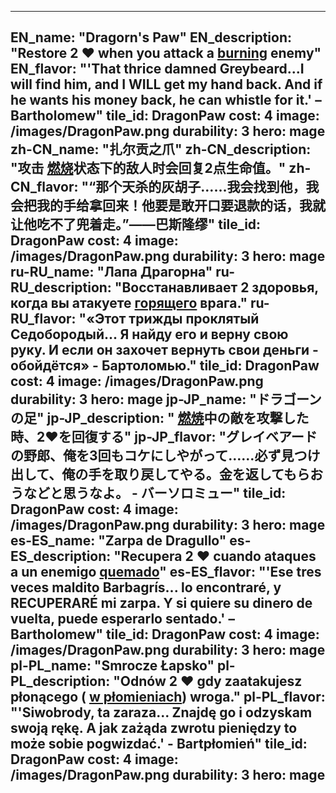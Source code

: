---

EN_name: "Dragorn's Paw"
EN_description: "Restore 2 ❤️ when you attack a  <u>burning</u> enemy"
EN_flavor: "'That thrice damned Greybeard...I will find him, and I WILL get my hand back. And if he wants his money back, he can whistle for it.' – Bartholomew"
tile_id: DragonPaw
cost: 4
image: /images/DragonPaw.png
durability: 3
hero: mage
zh-CN_name: "扎尔贡之爪"
zh-CN_description: "攻击 <u>燃烧</u>状态下的敌人时会回复2点生命值。"
zh-CN_flavor: "“那个天杀的灰胡子……我会找到他，我会把我的手给拿回来！他要是敢开口要退款的话，我就让他吃不了兜着走。”——巴斯隆缪"
tile_id: DragonPaw
cost: 4
image: /images/DragonPaw.png
durability: 3
hero: mage
ru-RU_name: "Лапа Драгорна"
ru-RU_description: "Восстанавливает 2 здоровья, когда вы атакуете  <u>горящего</u> врага."
ru-RU_flavor: "«Этот трижды проклятый Седобородый... Я найду его и верну свою руку. И если он захочет вернуть свои деньги - обойдётся» - Бартоломью."
tile_id: DragonPaw
cost: 4
image: /images/DragonPaw.png
durability: 3
hero: mage
jp-JP_name: "ドラゴーンの足"
jp-JP_description: " <u>燃焼</u>中の敵を攻撃した時、2❤️を回復する"
jp-JP_flavor: "グレイベアードの野郎、俺を3回もコケにしやがって……必ず見つけ出して、俺の手を取り戻してやる。金を返してもらおうなどと思うなよ。 - バーソロミュー"
tile_id: DragonPaw
cost: 4
image: /images/DragonPaw.png
durability: 3
hero: mage
es-ES_name: "Zarpa de Dragullo"
es-ES_description: "Recupera 2 ❤️ cuando ataques a un enemigo  <u>quemado</u>"
es-ES_flavor: "'Ese tres veces maldito Barbagrís... lo encontraré, y RECUPERARÉ mi zarpa. Y si quiere su dinero de vuelta, puede esperarlo sentado.' – Bartholomew"
tile_id: DragonPaw
cost: 4
image: /images/DragonPaw.png
durability: 3
hero: mage
pl-PL_name: "Smrocze Łapsko"
pl-PL_description: "Odnów 2 ❤️ gdy zaatakujesz płonącego ( <u>w płomieniach</u>) wroga."
pl-PL_flavor: "'Siwobrody, ta zaraza... Znajdę go i odzyskam swoją rękę. A jak zażąda zwrotu pieniędzy to może sobie pogwizdać.' - Bartpłomień"
tile_id: DragonPaw
cost: 4
image: /images/DragonPaw.png
durability: 3
hero: mage
---